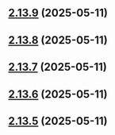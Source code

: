 ## [2.13.9](https://github.com/ghoshRitesh12/aniwatch-api/compare/v2.13.8...v2.13.9) (2025-05-11)



## [2.13.8](https://github.com/ghoshRitesh12/aniwatch-api/compare/v2.13.7...v2.13.8) (2025-05-11)



## [2.13.7](https://github.com/ghoshRitesh12/aniwatch-api/compare/v2.13.6...v2.13.7) (2025-05-11)



## [2.13.6](https://github.com/ghoshRitesh12/aniwatch-api/compare/v2.13.5...v2.13.6) (2025-05-11)



## [2.13.5](https://github.com/ghoshRitesh12/aniwatch-api/compare/v2.13.4...v2.13.5) (2025-05-11)




